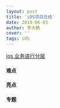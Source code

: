 ```yaml
---
layout: post
title: 'iOS项目总结'
date: 2019-06-03
author: 李大鹏
cover: ''
tags: iOS
---
```



[ios 业务进行分层](https://www.baidu.com/s?ie=utf-8&wd=ios+%E4%B8%9A%E5%8A%A1%E8%BF%9B%E8%A1%8C%E5%88%86%E5%B1%82)

#### 难点


#### 亮点


#### 专题

